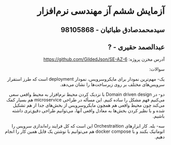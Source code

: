 <div dir="rtl">

# آزمایش ششم آز مهندسی نرم‌افزار

## سیدمحمدصادق طبائیان - 98105868

## عبدالصمد حقیری - ?


آدرس مخزن پروژه: https://github.com/GildedJson/SE-AZ-6

سوالات: 

یک- مهم‌ترین نمودار برای مایکروسرویس، نمودار deployment است که طرز استقرار سرویس‌های مختلف بر روی زیرساخت‌ها را نشان می‌دهد.

دو- در Domain driven design با نزدیک کردن محیط نرم‌افزار به محیط واقعی سعی می‌کنیم فهم مشکل را ساده کنیم. این مسأله در طراحی microservice هم بسیار کمک می‌کند چون محیط واقعی هم همچون مایکروسرویس از بخش‌های جدا از هم تشکیل شده و با نظیر کردن بخش‌ها به معادل واقعی آنها، می‌توانیم طراحی دقیق‌تری داشته باشیم.

سه- بله. کار ابزارهای Orchestraition این است که کل فرایند راه‌اندازی سرویس را اتوماتیک بکنند و با docker compose هم می‌توانیم با نوشتن یک فایل همین کار را انجام دهیم.
</div>
